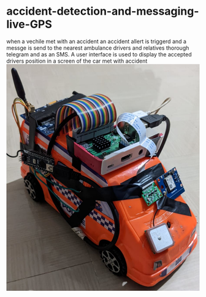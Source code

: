 # accident-detection-and-messaging-live-GPS
when a vechile met with an accident an accident allert is triggerd and a messge is send to the nearest ambulance drivers and relatives thorough telegram and as an SMS. A user interface is used to display the accepted drivers position in a screen of the car met with accident
![hardware setup](/assets/images/accident.png)
